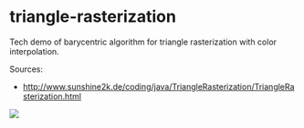 # triangle-rasterization
Tech demo of barycentric algorithm for triangle rasterization with color interpolation.

Sources:
  - http://www.sunshine2k.de/coding/java/TriangleRasterization/TriangleRasterization.html

<img src="https://i.imgur.com/LVsoDZX.png"/>
